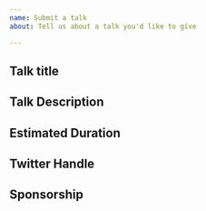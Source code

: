 ```yaml
---
name: Submit a talk
about: Tell us about a talk you'd like to give

---
```


## Talk title

## Talk Description

## Estimated Duration


## Twitter Handle
<!-- So we can promote the talk, can we know your Twitter handle? -->

## Sponsorship
<!-- We know you are doing cool things with Ansible, though are you also hiring
or looking to promote your business? Would your company be interested in
sponsoring the drinks and/or pizza? -->
